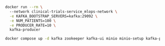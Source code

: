 ```sh                                                                                                    
docker run --rm \      
  --network clinical-trials-service_mlops-network \
  -e KAFKA_BOOTSTRAP_SERVERS=kafka:29092 \
  -e NUM_PATIENTS=100 \
  -e PRODUCER_RATE=10 \
  kafka-producer
```

```sh
docker compose up -d kafka zookeeper kafka-ui minio minio-setup kafka-producer kafka-consumer
```